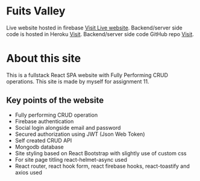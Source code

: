 # Fuits Valley

Live website hosted in firebase [Visit Live website](https://fruits-warehouse-f1061.web.app/).
Backend/server side code is hosted in Heroku [Visit](https://fruits-warehouse.herokuapp.com/).
Backend/server side code GitHub repo [Visit](https://github.com/ProgrammingHeroWC4/warehouse-management-server-side-Zahid-BM).

# About this site

This is a fullstack React SPA website with Fully Performing CRUD operations. This site is made by myself for assignment 11.

## Key points of the website

* Fully performing CRUD operation
* Firebase authentication
* Social login alongside email and password
* Secured authorization using JWT (Json Web Token)
* Self created CRUD API
* Mongodb database
* Site styling based on React Bootstrap with slightly use of custom css
* For site page titling react-helmet-async used
* React router, react hook form, react firebase hooks, react-toastify and axios used
